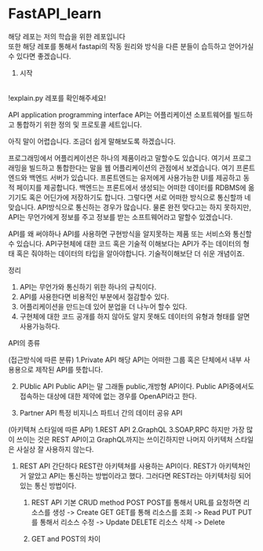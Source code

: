 # FastAPI_learn
해당 레포는 저의 학습을 위한 레포입니다<br>
또한 해당 레포를 통해서 fastapi의 작동 원리와 방식을 다른 분들이 습득하고 얻어가실수 있다면 좋겠습니다.
<br>
1. 시작<br>
<br>
!explain.py 레포를 확인해주세요!

API application programming interface 
API는 어플리케이션 소포트웨어를 빌드하고 통합하기 위한 정의 및 프로토콜 세트입니다.

아직 말이 어렵습니다. 조금더 쉽게 말해보도록 하겠습니다.

프로그래밍에서 어플리케이션은 하나의 제품이라고 말할수도 있습니다.
여기서 프로그래밍을 빌드하고 통합한다는 말을 웹 어플리케이션의 관점에서 보겠습니다.
여기 프론트엔드와 백엔드 서버가 있습니다.
프론트엔드는 유저에게 사용가능한 UI를 제공하고 동적 페이지를 제공합니다.
백엔드는 프론트에서 생성되는 어떠한 데이터를 RDBMS에 옮기기도 혹은 어딘가에 저장하기도 합니다.
그렇다면 서로 어떠한 방식으로 통신할까
네 맞습니다. API방식으로 통신하는 경우가 많습니다.
물론 완전 맞다고는 하지 못하지만, API는 무언가에게 정보를 주고 정보를 받는 소프트웨어라고 말할수 있겠습니다.


API를 왜 써야하나
API를 사용하면 구현방식을 알지못하는 제품 또는 서비스와 통신할수 있습니다.
API구현체에 대한 코드 혹은 기술적 이해보다는 API가 주는 데이터의 형태 혹은 줘야하는 데이터의 타입을 알아야합니다. 기술적이해보단 더 쉬운 개념이죠.

정리
1. API는 무언가와 통신하기 위한 하나의 규칙이다.
2. API를 사용한다면 비용적인 부분에서 절감할수 있다.
3. 어플리케이션을 만드는데 있어 분업을 더 나누어 할수 있다.
4. 구현체에 대한 코드 공개를 하지 않아도 알지 못해도 데이터의 유형과 형태를 알면 사용가능하다.

API의 종류

(접근방식에 따른 분류)
1.Private API
해당 API는 어떠한 그룹 혹은 단체에서 내부 사용용으로 제작된 API를 뜻합니다.

2. PUblic API
Public API는 말 그래돌 public,개방형 API이다.
Public API중에서도 접속하는 대상에 대한 제약에 없는 경우를 OpenAPI라고 한다.

3. Partner API
특정 비지니스 파트너 간의 데이터 공유 API

(아키텍쳐 스타일에 따른 API)
1.REST API
2.GraphQL
3.SOAP,RPC
하지만 가장 많이 쓰이는 것은 REST API이고 GraphQL까지는 쓰이긴하지만 나머지 아키텍처 스타일은 사실상 잘 사용하지 않는다.

1. REST API
간단하다 REST란 아키텍쳐를 사용하는 API이다.
REST가 아키텍쳐인거 알았고 API는 통신하는 방법이라고 했다.
그러다면 REST라는 아키텍처링 되어 있는 통신 방법이다.

    1. REST API 기본
    CRUD method
    POST POST를 통해서 URL를 요청하면 리소스를 생성 -> Create
    GET GET를 통해 리소스를 조회 -> Read
    PUT PUT를 통해서 리소스 수정 -> Update
    DELETE 리소스 삭제 -> Delete

    2. GET and POST의 차이
